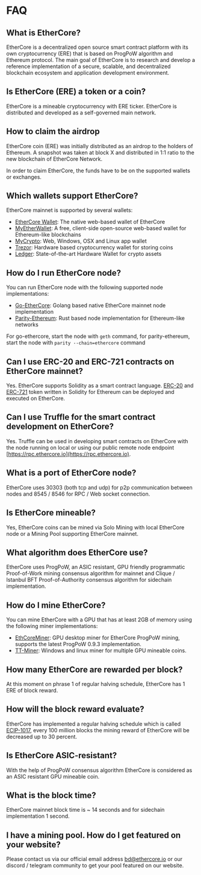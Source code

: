 # FAQ

## What is EtherCore?

EtherCore is a decentralized open source smart contract platform with its own cryptocurrency \(ERE\) that is based on ProgPoW algorithm and Ethereum protocol. The main goal of EtherCore is to research and develop a reference implementation of a secure, scalable, and decentralized blockchain ecosystem and application development environment.

## Is EtherCore \(ERE\) a token or a coin?

EtherCore is a mineable cryptocurrency with ERE ticker. EtherCore is distributed and developed as a self-governed main network.

## How to claim the airdrop

EtherCore coin \(ERE\) was initially distributed as an airdrop to the holders of Ethereum. A snapshot was taken at block X and distributed in 1:1 ratio to the new blockchain of EtherCore Network.

In order to claim EtherCore, the funds have to be on the supported wallets or exchanges.

## Which wallets support EtherCore?

EtherCore mainnet is supported by several wallets:

* [EtherCore Wallet](https://wallet.ethercore.io): The native web-based wallet of EtherCore
* [MyEtherWallet](https://myetherwallet.com): A free, client-side open-source web-based wallet for Ethereum-like blockchains
* [MyCrypto](https://mycrypto.com): Web, Windows, OSX and Linux app wallet
* [Trezor](https://trezor.io): Hardware based cryptocurrency wallet for storing coins
* [Ledger](https://ledger.com): State-of-the-art Hardware Wallet for crypto assets

## How do I run EtherCore node?

You can run EtherCore node with the following supported node implementations:

* [Go-EtherCore](https://github.com/ethercore/go-ethercore/releases/latest): Golang based native EtherCore mainnet node implementation
* [Parity-Ethereum](https://github.com/paritytech/parity-ethereum/releases/latest): Rust based node implementation for Ethereum-like networks

For go-ethercore, start the node with `geth` command, for parity-ethereum, start the node with `parity --chain=ethercore` command

## Can I use ERC-20 and ERC-721 contracts on EtherCore mainnet?

Yes. EtherCore supports Solidity as a smart contract language. [ERC-20](https://eips.ethereum.org/EIPS/eip-20) and [ERC-721](https://eips.ethereum.org/EIPS/eip-721) token written in Solidity for Ethereum can be deployed and executed on EtherCore.

## Can I use Truffle for the smart contract development on EtherCore?

Yes. Truffle can be used in developing smart contracts on EtherCore with the node running on local or using our public remote node endpoint [https://rpc.ethercore.io](https://rpc.ethercore.io).

## What is a port of EtherCore node?

EtherCore uses 30303 \(both tcp and udp\) for p2p communication between nodes and 8545 / 8546 for RPC / Web socket connection.

## Is EtherCore mineable?

Yes, EtherCore coins can be mined via Solo Mining with local EtherCore node or a Mining Pool supporting EtherCore mainnet.

## What algorithm does EtherCore use?

EtherCore uses ProgPoW, an ASIC resistant, GPU friendly programmatic Proof-of-Work mining consensus algorithm for mainnet and Clique / Istanbul BFT Proof-of-Authority consensus algorithm for sidechain implementation.

## How do I mine EtherCore?

You can mine EtherCore with a GPU that has at least 2GB of memory using the following miner implementations:

* [EthCoreMiner](https://github.com/ethercore/ethcoreminer/releases/latest): GPU desktop miner for EtherCore ProgPoW mining, supports the latest ProgPoW 0.9.3 implementation.
* [TT-Miner](https://bitcointalk.org/index.php?topic=5025783.0): Windows and linux miner for multiple GPU mineable coins.

## How many EtherCore are rewarded per block?

At this moment on phrase 1 of regular halving schedule, EtherCore has 1 ERE of block reward.

## How will the block reward evaluate?

EtherCore has implemented a regular halving schedule which is called [ECIP-1017](https://github.com/ethereumproject/ECIPs/blob/master/ECIPs/ECIP-1017.md), every 100 million blocks the mining reward of EtherCore will be decreased up to 30 percent.

## Is EtherCore ASIC-resistant?

With the help of ProgPoW consensus algorithm EtherCore is considered as an ASIC resistant GPU mineable coin.

## What is the block time?

EtherCore mainnet block time is ~ 14 seconds and for sidechain implementation 1 second.

## I have a mining pool. How do I get featured on your website?

Please contact us via our official email address [bd@ethercore.io](mailto:bd@ethercore.io) or our discord / telegram community to get your pool featured on our website.

